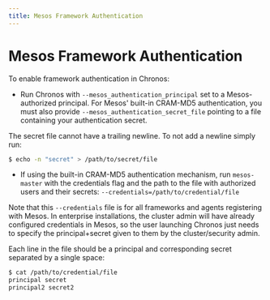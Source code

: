 ```yaml
---
title: Mesos Framework Authentication
---
```



# Mesos Framework Authentication

To enable framework authentication in Chronos:

* Run Chronos with `--mesos_authentication_principal` set to a Mesos-authorized principal. For Mesos' built-in CRAM-MD5 authentication, you must also provide `--mesos_authentication_secret_file` pointing to a file containing your authentication secret.

The secret file cannot have a trailing newline. To not add a newline simply run:

```bash
$ echo -n "secret" > /path/to/secret/file
```

* If using the built-in CRAM-MD5 authentication mechanism, run `mesos-master` with the credentials flag and the path to the file with authorized users and their secrets: `--credentials=/path/to/credential/file`

Note that this `--credentials` file is for all frameworks and agents registering with Mesos. In enterprise installations, the cluster admin will have already configured credentials in Mesos, so the user launching Chronos just needs to specify the principal+secret given to them by the cluster/security admin.

Each line in the file should be a principal and corresponding secret separated by a single space:

```bash
$ cat /path/to/credential/file
principal secret
principal2 secret2
```
